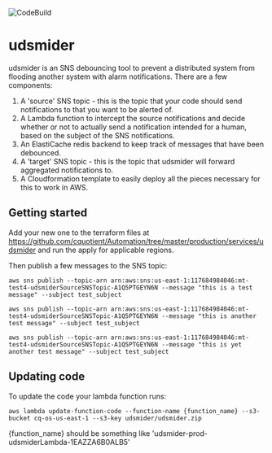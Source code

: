 ![CodeBuild](https://codebuild.us-east-1.amazonaws.com/badges?uuid=eyJlbmNyeXB0ZWREYXRhIjoiclkxNjJhcUFSZG5LSVlmSHdkSndkeUk0bVllSVBxc0VLOUJIbURmZTZiUEhyR015V3pwTnlIeUd6R3hORFFTUmU0QjM4TDgxRjByL1cvem1SN3dTV2JZPSIsIml2UGFyYW1ldGVyU3BlYyI6Ii9SVmdwckhZNGQrNk9NTVciLCJtYXRlcmlhbFNldFNlcmlhbCI6MX0%3D&branch=master)
# udsmider
udsmider is an SNS debouncing tool to prevent a distributed system from flooding another system with alarm notifications. There are a few components:
1) A 'source' SNS topic - this is the topic that your code should send notifications to that you want to be alerted of.
2) A Lambda function to intercept the source notifications and decide whether or not to actually send a notification intended for a human, based on the subject of the SNS notifications.
3) An ElastiCache redis backend to keep track of messages that have been debounced.
4) A 'target' SNS topic - this is the topic that udsmider will forward aggregated notifications to.
5) A Cloudformation template to easily deploy all the pieces necessary for this to work in AWS.

## Getting started
Add your new one to the terraform files at https://github.com/cquotient/Automation/tree/master/production/services/udsmider and run the apply for applicable regions.

Then publish a few messages to the SNS topic:
```
aws sns publish --topic-arn arn:aws:sns:us-east-1:117684984046:mt-test4-udsmiderSourceSNSTopic-A1Q5PTGEYN6N --message "this is a test message" --subject test_subject

aws sns publish --topic-arn arn:aws:sns:us-east-1:117684984046:mt-test4-udsmiderSourceSNSTopic-A1Q5PTGEYN6N --message "this is another test message" --subject test_subject

aws sns publish --topic-arn arn:aws:sns:us-east-1:117684984046:mt-test4-udsmiderSourceSNSTopic-A1Q5PTGEYN6N --message "this is yet another test message" --subject test_subject
```

## Updating code
To update the code your lambda function runs:
```
aws lambda update-function-code --function-name {function_name} --s3-bucket cq-os-us-east-1 --s3-key udsmider/udsmider.zip
```
{function_name} should be something like 'udsmider-prod-udsmiderLambda-1EAZZA6B0ALB5'
